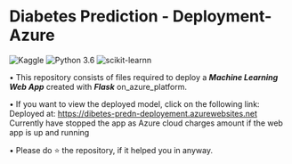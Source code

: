 # Diabetes Prediction - Deployment-Azure
![Kaggle](https://img.shields.io/badge/Dataset-Kaggle-blue.svg) ![Python 3.6](https://img.shields.io/badge/Python-3.6-brightgreen.svg) ![scikit-learnn](https://img.shields.io/badge/Library-Scikit_Learn-orange.svg)

• This repository consists of files required to deploy a ___Machine Learning Web App___ created with ___Flask___ on_azure_platform.

• If you want to view the deployed model, click on the following link:
Deployed at: https://dibetes-predn-deployement.azurewebsites.net
Currently have stopped the app as Azure cloud charges amount if the web app is up and running 


• Please do ⭐ the repository, if it helped you in anyway.

